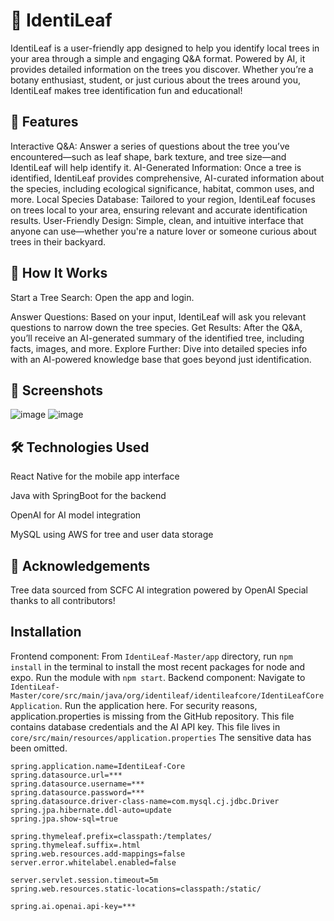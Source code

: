 # 🌿 IdentiLeaf

IdentiLeaf is a user-friendly app designed to help you identify local trees in your area through a simple and engaging Q&A format. Powered by AI, it provides detailed information on the trees you discover. Whether you’re a botany enthusiast, student, or just curious about the trees around you, IdentiLeaf makes tree identification fun and educational!

## 🚀 Features

Interactive Q&A: Answer a series of questions about the tree you’ve encountered—such as leaf shape, bark texture, and tree size—and IdentiLeaf will help identify it.
AI-Generated Information: Once a tree is identified, IdentiLeaf provides comprehensive, AI-curated information about the species, including ecological significance, habitat, common uses, and more.
Local Species Database: Tailored to your region, IdentiLeaf focuses on trees local to your area, ensuring relevant and accurate identification results.
User-Friendly Design: Simple, clean, and intuitive interface that anyone can use—whether you're a nature lover or someone curious about trees in their backyard.

## 🌳 How It Works

Start a Tree Search: Open the app and login.

Answer Questions: Based on your input, IdentiLeaf will ask you relevant questions to narrow down the tree species.
Get Results: After the Q&A, you’ll receive an AI-generated summary of the identified tree, including facts, images, and more.
Explore Further: Dive into detailed species info with an AI-powered knowledge base that goes beyond just identification.

## 📱 Screenshots
![image](https://github.com/user-attachments/assets/4a9ac824-5c73-40b0-8e15-0b25d4229036)
![image](https://github.com/user-attachments/assets/d192f30d-beec-4afc-ac77-fdbc33643ae2)


## 🛠️ Technologies Used

React Native for the mobile app interface

Java with SpringBoot for the backend 

OpenAI for AI model integration

MySQL using AWS for tree and user data storage

## 🌟 Acknowledgements

Tree data sourced from SCFC
AI integration powered by OpenAI
Special thanks to all contributors!

## Installation

Frontend component: From ``IdentiLeaf-Master/app`` directory, run ``npm install`` in the terminal to install the most recent packages for node and expo. Run the module with ``npm start``.
Backend component: Navigate to ``IdentiLeaf-Master/core/src/main/java/org/identileaf/identileafcore/IdentiLeafCoreApplication``. Run the application here.
For security reasons, application.properties is missing from the GitHub repository. This file contains database credentials and the AI API key.
This file lives in `core/src/main/resources/application.properties` The sensitive data has been omitted.
```
spring.application.name=IdentiLeaf-Core
spring.datasource.url=***
spring.datasource.username=***
spring.datasource.password=***
spring.datasource.driver-class-name=com.mysql.cj.jdbc.Driver
spring.jpa.hibernate.ddl-auto=update
spring.jpa.show-sql=true

spring.thymeleaf.prefix=classpath:/templates/
spring.thymeleaf.suffix=.html
spring.web.resources.add-mappings=false
server.error.whitelabel.enabled=false

server.servlet.session.timeout=5m
spring.web.resources.static-locations=classpath:/static/

spring.ai.openai.api-key=***
```
